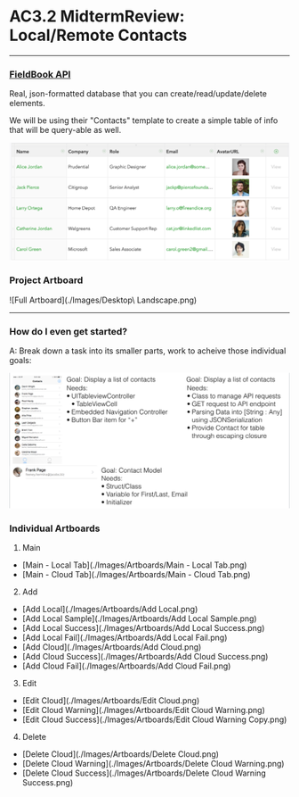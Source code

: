 # AC3.2 MidtermReview: Local/Remote Contacts
---

### [FieldBook API](https://fieldbook.com)

Real, json-formatted database that you can create/read/update/delete elements. 

We will be using their "Contacts" template to create a simple table of info that will be query-able as well. 

![Contacts Table](./Images/contacts_table.png)

### Project Artboard

![Full Artboard](./Images/Desktop\ Landscape.png)

---
### How do I even get started?

A: Break down a task into its smaller parts, work to acheive those individual goals:

![Breaking down a problem](./Images/task_breakdown_example.png)


### Individual Artboards

1. Main 
  - [Main - Local Tab](./Images/Artboards/Main - Local Tab.png)
  - [Main - Cloud Tab](./Images/Artboards/Main - Cloud Tab.png)
2. Add
  - [Add Local](./Images/Artboards/Add Local.png)
  - [Add Local Sample](./Images/Artboards/Add Local Sample.png)
  - [Add Local Success](./Images/Artboards/Add Local Success.png)
  - [Add Local Fail](./Images/Artboards/Add Local Fail.png)
  - [Add Cloud](./Images/Artboards/Add Cloud.png)
  - [Add Cloud Success](./Images/Artboards/Add Cloud Success.png)
  - [Add Cloud Fail](./Images/Artboards/Add Cloud Fail.png)
3. Edit
  - [Edit Cloud](./Images/Artboards/Edit Cloud.png)
  - [Edit Cloud Warning](./Images/Artboards/Edit Cloud Warning.png)
  - [Edit Cloud Success](./Images/Artboards/Edit Cloud Warning Copy.png)
4. Delete
  - [Delete Cloud](./Images/Artboards/Delete Cloud.png)
  - [Delete Cloud Warning](./Images/Artboards/Delete Cloud Warning.png)
  - [Delete Cloud Success](./Images/Artboards/Delete Cloud Warning Success.png)
